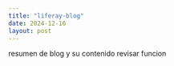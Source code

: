```yaml
---
title: "liferay-blog"
date: 2024-12-16
layout: post
---
```


resumen de blog y su contenido revisar funcion
